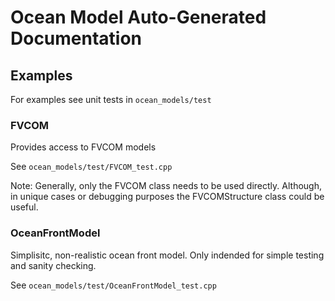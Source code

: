 # Ocean Model Auto-Generated Documentation

## Examples

For examples see unit tests in `ocean_models/test`

### FVCOM 
Provides access to FVCOM models

See `ocean_models/test/FVCOM_test.cpp` 

Note: Generally, only the FVCOM class needs to be used directly. Although, in unique cases or debugging purposes the FVCOMStructure class could be useful.

### OceanFrontModel
Simplisitc, non-realistic ocean front model. Only indended for simple testing and sanity checking.

See `ocean_models/test/OceanFrontModel_test.cpp`